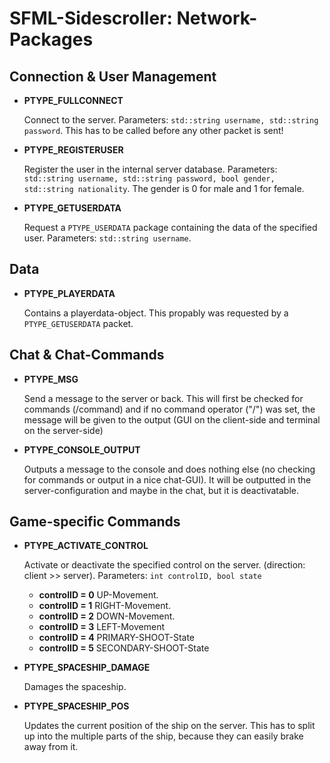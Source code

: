SFML-Sidescroller: Network-Packages
===================================

Connection & User Management
----------------------------
 * **PTYPE_FULLCONNECT**

	Connect to the server. Parameters: `std::string username, std::string password`. This has to be called before any other packet is sent! 

 * **PTYPE_REGISTERUSER**

	Register the user in the internal server database. Parameters: `std::string username, std::string password, bool gender, std::string nationality`. The gender is 0 for male and 1 for female.

 * **PTYPE_GETUSERDATA**

	Request a `PTYPE_USERDATA` package containing the data of the specified user. Parameters: `std::string username`.

Data
----
 * **PTYPE_PLAYERDATA**
	
	Contains a playerdata-object. This propably was requested by a 
	`PTYPE_GETUSERDATA` packet.

Chat & Chat-Commands
--------------------
 
 * **PTYPE_MSG**

	Send a message to the server or back. This will first be checked for commands (/command) and if no command operator ("/") was set, the message will be given to the output (GUI on the client-side and terminal on the server-side)

 * **PTYPE_CONSOLE_OUTPUT**
	
	Outputs a message to the console and does nothing else (no checking for commands or output in a nice chat-GUI). It will be outputted in the server-configuration and maybe in the chat, but it is deactivatable. 

Game-specific Commands
----------------------	

 * **PTYPE_ACTIVATE_CONTROL**
 
	Activate or deactivate the specified control on the server. (direction: client >> server). Parameters: `int controlID, bool state`
 
	* **controlID = 0**
		UP-Movement.
 	* **controlID = 1**
		RIGHT-Movement.
 	* **controlID = 2**
		DOWN-Movement.
 	* **controlID = 3**
		LEFT-Movement
	* **controlID = 4**
		PRIMARY-SHOOT-State
	* **controlID = 5**
		SECONDARY-SHOOT-State

 * **PTYPE_SPACESHIP_DAMAGE**
	
	Damages the spaceship.

 * **PTYPE_SPACESHIP_POS**
	
	Updates the current position of the ship on the server. This has 
	to split up into the multiple parts of the ship, because they 
	can easily brake away from it.
